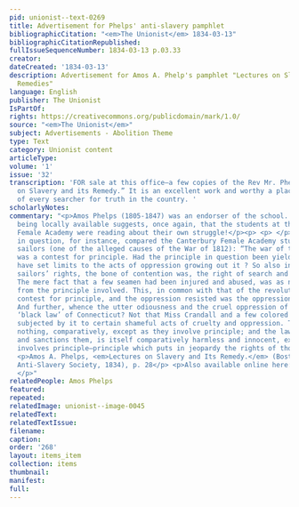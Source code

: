 ```yaml
---
pid: unionist--text-0269
title: Advertisement for Phelps' anti-slavery pamphlet
bibliographicCitation: "<em>The Unionist</em> 1834-03-13"
bibliographicCitationRepublished: 
fullIssueSequenceNumber: 1834-03-13 p.03.33
creator: 
dateCreated: '1834-03-13'
description: Advertisement for Amos A. Phelp's pamphlet "Lectures on Slavery and Its
  Remedies"
language: English
publisher: The Unionist
IsPartOf: 
rights: https://creativecommons.org/publicdomain/mark/1.0/
source: "<em>The Unionist</em>"
subject: Advertisements - Abolition Theme
type: Text
category: Unionist content
articleType: 
volume: '1'
issue: '32'
transcription: 'FOR sale at this office—a few copies of the Rev Mr. Phelps’ “Lectures
  on Slavery and its Remedy.” It is an excellent work and worthy a place in the Library
  of every searcher for truth in the country. '
scholarlyNotes: 
commentary: "<p>Amos Phelps (1805-1847) was an endorser of the school. His pamphlet
  being locally available suggests, once again, that the students at the Canterbury
  Female Academy were reading about their own struggle!</p><p> <p> </p> <p>The pamphlet
  in question, for instance, compared the Canterbury Female Academy students to impressed
  sailors (one of the alleged causes of the War of 1812): “The war of the revolution
  was a contest for principle. Had the principle in question been yielded, who could
  have set limits to the acts of oppression growing out it ? So also in our war for
  sailors’ rights, the bone of contention was, the right of search and impressment.
  The mere fact that a few seamen had been injured and abused, was as nothing, aside
  from the principle involved. This, in common with that of the revolution, was a
  contest for principle, and the oppression resisted was the oppression of principle.
  And further, whence the utter odiousness and the cruel oppression of the far-famed
  ‘black law’ of Connecticut? Not that Miss Crandall and a few colored Misses are
  subjected by it to certain shameful acts of cruelty and oppression. These are as
  nothing, comparatively, except as they involve principle; and the law, which allows
  and sanctions them, is itself comparatively harmless and innocent, except as it
  involves principle—principle which puts in jeopardy the rights of thousands.</p>
  <p>Amos A. Phelps, <em>Lectures on Slavery and Its Remedy.</em> (Boston: New-England
  Anti-Slavery Society, 1834), p. 28</p> <p>Also available online here: https://ia600609.us.archive.org/14/items/lecturesonslaver01phel/lecturesonslaver01phel.pdf
  </p>"
relatedPeople: Amos Phelps
featured: 
repeated: 
relatedImage: unionist--image-0045
relatedText: 
relatedTextIssue: 
filename: 
caption: 
order: '268'
layout: items_item
collection: items
thumbnail: 
manifest: 
full: 
---
```

